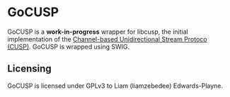 # GoCUSP
GoCUSP is a **work-in-progress** wrapper for libcusp, the initial implementation of the [Channel-based Unidirectional Stream Protoco (CUSP)](http://www.dvs.tu-darmstadt.de/research/cusp/). GoCUSP is wrapped using SWIG.

## Licensing
GoCUSP is licensed under GPLv3 to Liam (liamzebedee) Edwards-Playne. 
